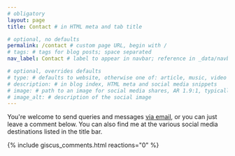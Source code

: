 ```yaml
---
# obligatory
layout: page
title: Contact # in HTML meta and tab title

# optional, no defaults
permalink: /contact # custom page URL, begin with /
# tags: # tags for blog posts; space separated
nav_label: Contact # label to appear in navbar; reference in _data/navbar.yml

# optional, overrides defaults
# type: # defaults to website, otherwise one of: article, music, video
# description: # in blog index, HTML meta and social media snippets
# image: # path to an image for social media shares, AR 1.9:1, typically 1200x630, begin with /
# image_alt: # description of the social image
---
```

You're welcome to send queries and messages [via email](mailto:callumjhackett@gmail.com), or you can just leave a comment below. You can also find me at the various social media destinations listed in the title bar.

{% include giscus_comments.html reactions="0" %}